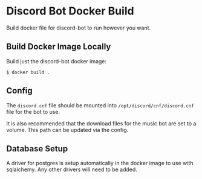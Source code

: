 # Discord Bot Docker Build

Build docker file for discord-bot to run however you want.

## Build Docker Image Locally

Build just the discord-bot docker image:

```
$ docker build .
```

## Config

The `discord.cnf` file should be mounted into `/opt/discord/cnf/discord.cnf` file for the bot to use.

It is also recommended that the download files for the music bot are set to a volume. This path can be updated via the config.

## Database Setup

A driver for postgres is setup automatically in the docker image to use with sqlalchemy. Any other drivers will need to be added.